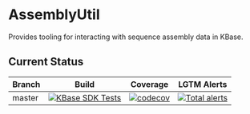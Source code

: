 # AssemblyUtil
Provides tooling for interacting with sequence assembly data in KBase.

## Current Status

| Branch  | Build                                                              | Coverage                                                                         | LGTM Alerts                                                     |
| ------- | ------------------------------------------------------------------ | -------------------------------------------------------------------------------- | --------------------------------------------------------------- |
| master  | [![KBase SDK Tests](https://github.com/kbaseapps/AssemblyUtil/workflows/KBase%20SDK%20Tests/badge.svg)](https://github.com/kbaseapps/AssemblyUtil/actions?query=workflow%3A%22KBase+SDK+Tests%22)  | [![codecov](https://codecov.io/gh/kbaseapps/AssemblyUtil/branch/master/graph/badge.svg)](https://codecov.io/gh/kbaseapps/AssemblyUtil)  | [![Total alerts](https://img.shields.io/lgtm/alerts/g/kbaseapps/AssemblyUtil.svg?logo=lgtm&logoWidth=18)](https://lgtm.com/projects/g/kbaseapps/AssemblyUtil/alerts/)  |



